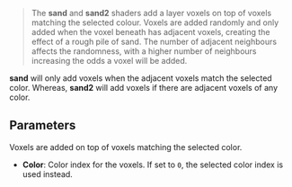 > The **sand** and **sand2** shaders add a layer voxels on top of voxels matching the selected colour. Voxels are added randomly and only added when the voxel beneath has adjacent voxels, creating the effect of a rough pile of sand. The number of adjacent neighbours affects the randomness, with a higher number of neighbours increasing the odds a voxel will be added.

**sand** will only add voxels when the adjacent voxels match the selected color. Whereas, **sand2** will add voxels if there are adjacent voxels of any color.

## Parameters

Voxels are added on top of voxels matching the selected color.

- **Color**: Color index for the voxels. If set to `0`, the selected color index is used instead.
